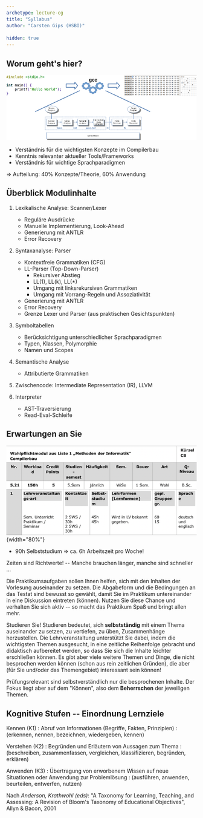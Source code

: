 ```yaml
---
archetype: lecture-cg
title: "Syllabus"
author: "Carsten Gips (HSBI)"

hidden: true
---
```



## Worum geht's hier?

![](images/architektur_cb.png)


*   Verständnis für die wichtigsten Konzepte im Compilerbau
*   Kenntnis relevanter aktueller Tools/Frameworks
*   Verständnis für wichtige Sprachparadigmen

=> Aufteilung: 40% Konzepte/Theorie, 60% Anwendung


## Überblick Modulinhalte

1.  Lexikalische Analyse: Scanner/Lexer
    *   Reguläre Ausdrücke
    *   Manuelle Implementierung, Look-Ahead
    *   Generierung mit ANTLR
    *   Error Recovery

2.  Syntaxanalyse: Parser
    *   Kontextfreie Grammatiken (CFG)
    *   LL-Parser (Top-Down-Parser)
        *   Rekursiver Abstieg
        *   LL(1), LL(k), LL(*)
        *   Umgang mit linksrekursiven Grammatiken
        *   Umgang mit Vorrang-Regeln und Assoziativität
    *   Generierung mit ANTLR
    *   Error Recovery
    *   Grenze Lexer und Parser (aus praktischen Gesichtspunkten)

3.  Symboltabellen
    *   Berücksichtigung unterschiedlicher Sprachparadigmen
    *   Typen, Klassen, Polymorphie
    *   Namen und Scopes

4.  Semantische Analyse
    *   Attributierte Grammatiken

5.  Zwischencode: Intermediate Representation (IR), LLVM

6.  Interpreter
    *   AST-Traversierung
    *   Read-Eval-Schleife


## Erwartungen an Sie

![](images/modulbeschreibung_ba.png){width="80%"}

*   90h Selbststudium => ca. 6h Arbeitszeit pro Woche!

Zeiten sind Richtwerte! -- Manche brauchen länger, manche sind schneller ...


Die Praktikumsaufgaben sollen Ihnen helfen, sich mit den Inhalten der
Vorlesung auseinander zu setzen. Die Abgabeform und die Bedingungen an das
Testat sind bewusst so gewählt, damit Sie im Praktikum untereinander in eine
Diskussion eintreten (können). Nutzen Sie diese Chance und verhalten Sie sich
aktiv -- so macht das Praktikum Spaß und bringt allen mehr.

Studieren Sie! Studieren bedeutet, sich **selbstständig** mit einem Thema
auseinander zu setzen, zu vertiefen, zu üben, Zusammenhänge herzustellen.
Die Lehrveranstaltung unterstützt Sie dabei, indem die wichtigsten Themen
ausgesucht, in eine zeitliche Reihenfolge gebracht und didaktisch aufbereitet
werden, so dass Sie sich die Inhalte leichter erschließen können. Es gibt
aber viele weitere Themen und Dinge, die nicht besprochen werden können (schon
aus rein zeitlichen Gründen), die aber (für Sie und/oder das Themengebiet)
interessant sein können!

Prüfungsrelevant sind selbstverständlich nur die besprochenen Inhalte. Der
Fokus liegt aber auf dem "Können", also dem **Beherrschen** der jeweiligen
Themen.


## Kognitive Stufen -- Einordnung Lernziele

Kennen (K1)
:   Abruf von Informationen (Begriffe, Fakten, Prinzipien)
:   (erkennen, nennen, bezeichnen, wiedergeben, kennen)

Verstehen (K2)
:   Begründen und Erläutern von Aussagen zum Thema
:   (beschreiben, zusammenfassen, vergleichen, klassifizieren, begründen, erklären)

Anwenden (K3)
:   Übertragung von erworbenem Wissen auf neue Situationen oder Anwendung zur Problemlösung
:   (ausführen, anwenden, beurteilen, entwerfen, nutzen)

Nach *Anderson, Krathwohl (eds)*: "A Taxonomy for Learning, Teaching, and
Assessing: A Revision of Bloom's Taxonomy of Educational Objectives",
Allyn & Bacon, 2001

